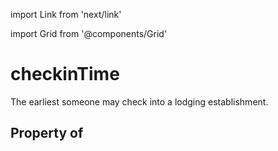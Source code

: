 import Link from 'next/link'
  
import Grid from '@components/Grid'

# checkinTime

The earliest someone may check into a lodging establishment.

## Property of



